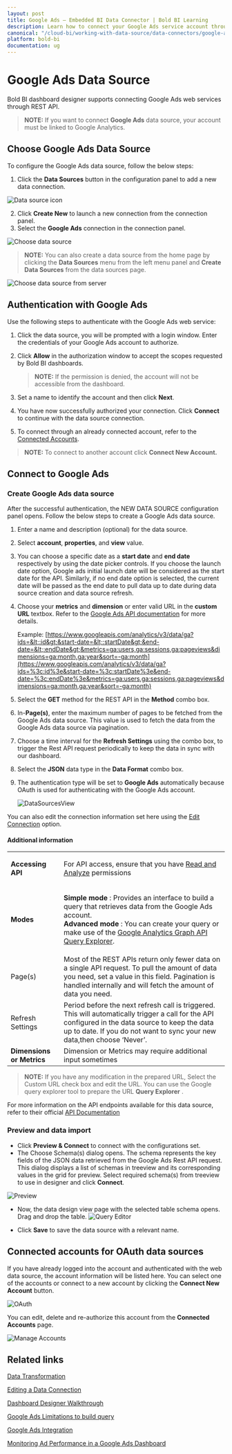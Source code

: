 ```yaml
---
layout: post
title: Google Ads – Embedded BI Data Connector | Bold BI Learning
description: Learn how to connect your Google Ads service account through OAuth-based authentication with Bold BI Embedded and create data source. 
canonical: "/cloud-bi/working-with-data-source/data-connectors/google-ads/"
platform: bold-bi
documentation: ug
---
```


# Google Ads Data Source
Bold BI dashboard designer supports connecting Google Ads web services through REST API.

> **NOTE:**  If you want to connect **Google Ads** data source, your account must be linked to Google Analytics.

## Choose Google Ads Data Source
To configure the Google Ads data source, follow the below steps:
1. Click the **Data Sources** button in the configuration panel to add a new data connection.

  ![Data source icon](/static/assets/embedded/working-with-datasource/data-connectors/images/common/DataSourcesIcon.png)

2. Click **Create New** to launch a new connection from the connection panel.
3. Select the **Google Ads** connection in the connection panel.

  ![Choose data source](/static/assets/embedded/working-with-datasource/data-connectors/images/GoogleAds/ChooseDS.png)

> **NOTE:**  You can also create a data source from the home page by clicking the **Data Sources** menu from the left menu panel and **Create Data Sources** from the data sources page.

  ![Choose data source from server](/static/assets/embedded/working-with-datasource/data-connectors/images/GoogleAds/ChooseDS_server.png)

## Authentication with Google Ads
Use the following steps to authenticate with the Google Ads web service:

1. Click the data source, you will be prompted with a login window. Enter the credentials of your Google Ads account to authorize.
2. Click **Allow** in the authorization window to accept the scopes requested by Bold BI dashboards.

   > **NOTE:**  If the permission is denied, the account will not be accessible from the dashboard.

3. Set a name to identify the account and then click **Next**. 
4. You have now successfully authorized your connection. Click **Connect** to continue with the data source connection.
5. To connect through an already connected account, refer to the [Connected Accounts](/embedded-bi/working-with-data-source/data-connectors/google-ads/#connected-accounts-for-oauth-data-sources).

> **NOTE:**  To connect to another account click **Connect New Account.**


## Connect to Google Ads
### Create Google Ads data source
After the successful authentication, the NEW DATA SOURCE configuration panel opens. Follow the below steps to create a Google Ads data source.
1. Enter a name and description (optional) for the data source.
2. Select **account**, **properties**, and **view** value.
3. You can choose a specific date as a **start date** and **end date** respectively by using the date picker controls. If you choose the launch date option, Google ads initial launch date will be considered as the start date for the API. Similarly, if no end date option is selected, the current date will be passed as the end date to pull data up to date during data source creation and data source refresh.
4. Choose your **metrics** and **dimension** or enter valid URL in the **custom URL** textbox. Refer to the [Google Ads API documentation](https://developers.google.com/analytics/devguides/config/mgmt/v3/mgmtReference/) for more details.

    Example: [https://www.googleapis.com/analytics/v3/data/ga?ids=&lt;:id&gt;&start-date=&lt;:startDate&gt;&end-date=&lt;:endDate&gt;&metrics=ga:users,ga:sessions,ga:pageviews&dimensions=ga:month,ga:year&sort=-ga:month](https://www.googleapis.com/analytics/v3/data/ga?ids=%3c:id%3e&start-date=%3c:startDate%3e&end-date=%3c:endDate%3e&metrics=ga:users,ga:sessions,ga:pageviews&dimensions=ga:month,ga:year&sort=-ga:month)
5. Select the **GET** method for the REST API in the **Method** combo box.
6. In-**Page(s)**, enter the maximum number of pages to be fetched from the Google Ads data source. This value is used to fetch the data from the Google Ads data source via pagination.
7. Choose a time interval for the **Refresh Settings** using the combo box, to trigger the Rest API request periodically to keep the data in sync with our dashboard.  
8. Select the **JSON** data type in the **Data Format** combo box.
9. The authentication type will be set to **Google Ads** automatically because OAuth is used for authenticating with the Google Ads account.

    ![DataSourcesView](/static/assets/embedded/working-with-datasource/data-connectors/images/GoogleAds/DataSourcesView.png)

You can also edit the connection information set here using the [Edit Connection](/embedded-bi/working-with-data-source/editing-a-data-connection/) option.

#### Additional information
<table width="600">
<tr>
<td><b>Accessing API</b></td>
<td>

For API access, ensure that you have [Read and Analyze](https://support.google.com/analytics/answer/2884495) permissions

</td>
</tr>
<td><b>Modes</b></td>
<td>

  <b>Simple mode </b>: Provides an interface to build a query that retrieves data from the Google Ads account.<br>
  <b>Advanced mode </b>: You can create your query or make use of the [Google Analytics Graph API Query Explorer](https://ga-dev-tools.appspot.com/query-explorer/).

</td>
</tr>
<tr>
<td>
Page(s)
</td>
<td>
Most of the REST APIs return only fewer data on a single API request. To pull the amount of data you need, set a value in this field.  
Pagination is handled internally and will fetch the amount of data you need.
</td>
</tr>
<tr>
<td>
Refresh Settings
</td>
<td>
Period before the next refresh call is triggered. This will automatically trigger a call for the API configured in the data source to keep the data up to date. If you do not want to sync your new data,then choose ‘Never’.
</td>
</tr>
<tr>
<td><b>Dimensions or Metrics</b></td>
<td>Dimension or Metrics may require additional input sometimes</td>
</tr>
</table>

> **NOTE:**  If you have any modification in the prepared URL, Select the Custom URL check box and edit the URL. You can use the Google query explorer tool to prepare the URL **Query Explorer** .

For more information on the API endpoints available for this data source, refer to their official [API Documentation]( https://developers.google.com/analytics/devguides/reporting/core/v3/)

### Preview and data import
* Click **Preview & Connect** to connect with the configurations set.
* The Choose Schema(s) dialog opens. The schema represents the key fields of the JSON data retrieved from the Google Ads Rest API request. This dialog displays a list of schemas in treeview and its corresponding values in the grid for preview. Select required schema(s) from treeview to use in designer and click **Connect**.

 ![Preview](/static/assets/embedded/working-with-datasource/data-connectors/images/common/Preview.png)

* Now, the data design view page with the selected table schema opens. Drag and drop the table.
![Query Editor](/static/assets/embedded/working-with-datasource/data-connectors/images/common/QueryEditor.png)

* Click **Save** to save the data source with a relevant name.

## Connected accounts for OAuth data sources
If you have already logged into the account and authenticated with the web data source, the account information will be listed here. You can select one of the accounts or connect to a new account by clicking the **Connect New Account** button.

   ![OAuth](/static/assets/embedded/working-with-datasource/data-connectors/images/GoogleAds/OAuthDS.png)

You can edit, delete and re-authorize this account from the **Connected Accounts** page.

   ![Manage Accounts](/static/assets/embedded/working-with-datasource/data-connectors/images/GoogleAds/ManageDS.png)

## Related links
[Data Transformation](/embedded-bi/working-with-data-source/transforming-data/joining-table/)

[Editing a Data Connection](/embedded-bi/working-with-data-source/editing-a-data-connection/)   

[Dashboard Designer Walkthrough](/embedded-bi/getting-started/quick-start/)

[Google Ads Limitations to build query](https://developers.google.com/analytics/devguides/reporting/core/v3/reference#largeDataResults)

[Google Ads Integration](https://www.boldbi.com/integrations/google-ads?utm_source=syncfusion&utm_medium=documentation&utm_campaign=boldbigoogleadsintegration)

[Monitoring Ad Performance in a Google Ads Dashboard](https://www.boldbi.com/blog/monitoring-ad-performance-in-a-google-ads-dashboard)